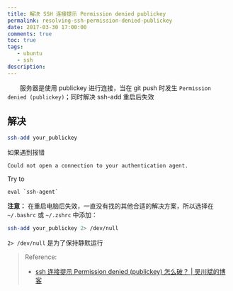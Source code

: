 ```yaml
---
title: 解决 SSH 连接提示 Permission denied publickey
permalink: resolving-ssh-permission-denied-publickey
date: 2017-03-30 17:00:00
comments: true
toc: true
tags:
   - ubuntu
   - ssh
description:
---
```

&emsp;&emsp;服务器是使用 publickey 进行连接，当在 git push 时发生 `Permission denied (publickey)`；同时解决 ssh-add 重启后失效
<!--more -->
## 解决
``` bash
ssh-add your_publickey
```
如果遇到报错
```
Could not open a connection to your authentication agent.
```
Try to
```
eval `ssh-agent`
```

**注意：** 在重启电脑后失效，一直没有找的其他合适的解决方案，所以选择在 `~/.bashrc` 或 `~/.zshrc` 中添加：
``` bash
ssh-add your_publickey 2> /dev/null
```
`2> /dev/null` 是为了保持静默运行

> Reference:
> - [ssh 连接提示 Permission denied (publickey) 怎么破？ | 吴川斌的博客](http://www.mr-wu.cn/ssh-permission-denied-publickey/)
